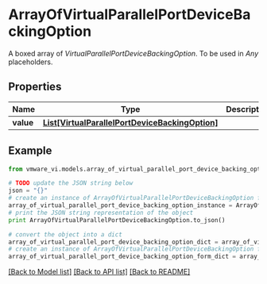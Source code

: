 # ArrayOfVirtualParallelPortDeviceBackingOption

A boxed array of *VirtualParallelPortDeviceBackingOption*. To be used in *Any* placeholders. 

## Properties
Name | Type | Description | Notes
------------ | ------------- | ------------- | -------------
**value** | [**List[VirtualParallelPortDeviceBackingOption]**](VirtualParallelPortDeviceBackingOption.md) |  | 

## Example

```python
from vmware_vi.models.array_of_virtual_parallel_port_device_backing_option import ArrayOfVirtualParallelPortDeviceBackingOption

# TODO update the JSON string below
json = "{}"
# create an instance of ArrayOfVirtualParallelPortDeviceBackingOption from a JSON string
array_of_virtual_parallel_port_device_backing_option_instance = ArrayOfVirtualParallelPortDeviceBackingOption.from_json(json)
# print the JSON string representation of the object
print ArrayOfVirtualParallelPortDeviceBackingOption.to_json()

# convert the object into a dict
array_of_virtual_parallel_port_device_backing_option_dict = array_of_virtual_parallel_port_device_backing_option_instance.to_dict()
# create an instance of ArrayOfVirtualParallelPortDeviceBackingOption from a dict
array_of_virtual_parallel_port_device_backing_option_form_dict = array_of_virtual_parallel_port_device_backing_option.from_dict(array_of_virtual_parallel_port_device_backing_option_dict)
```
[[Back to Model list]](../README.md#documentation-for-models) [[Back to API list]](../README.md#documentation-for-api-endpoints) [[Back to README]](../README.md)


